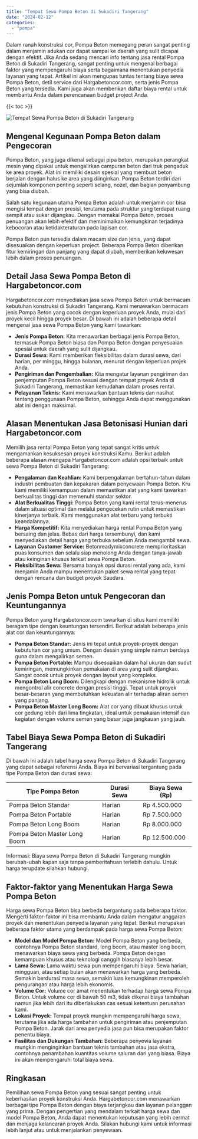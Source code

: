 ```yaml
---
title: "Tempat Sewa Pompa Beton di Sukadiri Tangerang"
date: "2024-02-12"
categories: 
  - "pompa"
---
```




Dalam ranah konstruksi cor, Pompa Beton memegang peran sangat penting dalam menjamin adukan cor dapat sampai ke daerah yang sulit dicapai dengan efektif. Jika Anda sedang mencari info tentang jasa rental Pompa Beton di Sukadiri Tangerang, sangat penting untuk mengenal berbagai faktor yang mempengaruhi biaya serta bagaimana menentukan penyedia layanan yang tepat. Artikel ini akan mengupas tuntas tentang biaya sewa Pompa Beton, detil service dari Hargabetoncor.com, serta jenis Pompa Beton yang tersedia. Kami juga akan memberikan daftar biaya rental untuk membantu Anda dalam perencanaan budget project Anda.

{{< toc >}}

![Tempat Sewa Pompa Beton di Sukadiri Tangerang](https://hargareadymixid.github.io/pompa/concrete-pump%20(20).png)

## Mengenal Kegunaan Pompa Beton dalam Pengecoran

Pompa Beton, yang juga dikenal sebagai pipa beton, merupakan perangkat mesin yang dipakai untuk mengalirkan campuran beton dari truk pengaduk ke area proyek. Alat ini memiliki desain spesial yang membuat beton berjalan dengan halus ke area yang diinginkan. Pompa Beton terdiri dari sejumlah komponen penting seperti selang, nozel, dan bagian penyambung yang bisa diubah.

Salah satu kegunaan utama Pompa Beton adalah untuk menjamin cor bisa mengisi tempat dengan presisi, terutama pada struktur yang terdapat ruang sempit atau sukar dijangkau. Dengan memakai Pompa Beton, proses penuangan akan lebih efektif dan meminimalkan kemungkinan terjadinya kebocoran atau ketidakteraturan pada lapisan cor.

Pompa Beton pun tersedia dalam macam size dan jenis, yang dapat disesuaikan dengan keperluan project. Beberapa Pompa Beton diberikan fitur kemiringan dan panjang yang dapat diubah, memberikan keluwesan lebih dalam proses penuangan.

## Detail Jasa Sewa Pompa Beton di Hargabetoncor.com

Hargabetoncor.com menyediakan jasa sewa Pompa Beton untuk bermacam kebutuhan konstruksi di Sukadiri Tangerang. Kami menawarkan bermacam jenis Pompa Beton yang cocok dengan keperluan proyek Anda, mulai dari proyek kecil hingga proyek besar. Di bawah ini adalah beberapa detail mengenai jasa sewa Pompa Beton yang kami tawarkan:

- **Jenis Pompa Beton:** Kita menawarkan berbagai jenis Pompa Beton, termasuk Pompa Beton biasa dan Pompa Beton dengan penyesuaian spesial untuk daerah yang sulit dijangkau.
- **Durasi Sewa:** Kami memberikan fleksibilitas dalam durasi sewa, dari harian, per minggu, hingga bulanan, menurut dengan keperluan projek Anda.
- **Pengiriman dan Pengembalian:** Kita mengatur layanan pengiriman dan penjemputan Pompa Beton sesuai dengan tempat proyek Anda di Sukadiri Tangerang, memastikan kemudahan dalam proses rental.
- **Pelayanan Teknis:** Kami menawarkan bantuan teknis dan nasihat tentang penggunaan Pompa Beton, sehingga Anda dapat menggunakan alat ini dengan maksimal.

## Alasan Menentukan Jasa Betonisasi Hunian dari Hargabetoncor.com

Memilih jasa rental Pompa Beton yang tepat sangat kritis untuk mengamankan kesuksesan proyek konstruksi Kamu. Berikut adalah beberapa alasan mengapa Hargabetoncor.com adalah opsi terbaik untuk sewa Pompa Beton di Sukadiri Tangerang:

- **Pengalaman dan Keahlian:** Kami berpengalaman bertahun-tahun dalam industri pembuatan dan kepakaran dalam penyewaan Pompa Beton. Kru kami memiliki kemampuan dalam memastikan alat yang kami tawarkan berkualitas tinggi dan memenuhi standar sektor.
- **Alat Berkualitas Tinggi:** Pompa Beton yang kami rental terus-menerus dalam situasi optimal dan melalui pengecekan rutin untuk memastikan kinerjanya terbaik. Kami menggunakan alat terbaru yang terbukti keandalannya.
- **Harga Kompetitif:** Kita menyediakan harga rental Pompa Beton yang bersaing dan jelas. Bebas dari harga tersembunyi, dan kami menyediakan detail harga yang terbuka sebelum Anda mengambil sewa.
- **Layanan Customer Service:** Betonreadymixconcrete memprioritaskan puas konsumen dan selalu siap menolong Anda dengan tanya-jawab atau keinginan khusus terkait sewa Pompa Beton.
- **Fleksibilitas Sewa:** Bersama banyak opsi durasi rental yang ada, kami menjamin Anda mampu menentukan paket sewa rental yang tepat dengan rencana dan budget proyek Saudara.

## Jenis Pompa Beton untuk Pengecoran dan Keuntungannya

Pompa Beton yang Hargabetoncor.com tawarkan di situs kami memiliki beragam tipe dengan keuntungan tersendiri. Berikut adalah beberapa jenis alat cor dan keuntungannya:

- **Pompa Beton Standar:** Jenis ini tepat untuk proyek-proyek dengan kebutuhan cor yang umum. Dengan desain yang simple namun berdaya guna dalam mengalirkan semen.
- **Pompa Beton Portable:** Mampu disesuaikan dalam hal ukuran dan sudut kemiringan, memungkinkan pemakaian di area yang sulit dijangkau. Sangat cocok untuk proyek dengan layout yang kompleks.
- **Pompa Beton Long Boom:** Dilengkapi dengan mekanisme hidrolik untuk mengontrol alir concrete dengan presisi tinggi. Tepat untuk proyek besar-besaran yang membutuhkan kekuatan alir terhadap aliran semen yang panjang.
- **Pompa Beton Master Long Boom:** Alat cor yang dibuat khusus untuk cor gedung lebih dari lima tingkatan, ideal untuk pemakaian intensif dan kegiatan dengan volume semen yang besar juga jangkauan yang jauh.

## Tabel Biaya Sewa Pompa Beton di Sukadiri Tangerang

Di bawah ini adalah tabel harga sewa Pompa Beton di Sukadiri Tangerang yang dapat sebagai referensi Anda. Biaya ini bervariasi tergantung pada tipe Pompa Beton dan durasi sewa:

| Tipe Pompa Beton | Durasi Sewa | Biaya Sewa (Rp) |
| --- | --- | --- |
| Pompa Beton Standar | Harian | Rp 4.500.000 |
| Pompa Beton Portable | Harian | Rp 7.500.000 |
| Pompa Beton Long Boom | Harian | Rp 8.000.000 |
| Pompa Beton Master Long Boom | Harian | Rp 12.500.000 |

Informasi: Biaya sewa Pompa Beton di Sukadiri Tangerang mungkin berubah-ubah kapan saja tanpa pemberitahuan terlebih dahulu. Untuk harga terupdate silahkan hubungi.

## Faktor-faktor yang Menentukan Harga Sewa Pompa Beton

Harga sewa Pompa Beton bisa berbeda bergantung pada beberapa faktor. Mengerti faktor-faktor ini bisa membantu Anda dalam mengatur anggaran proyek dan menentukan penyedia layanan yang tepat. Berikut merupakan beberapa faktor utama yang berdampak pada harga sewa Pompa Beton:

- **Model dan Model Pompa Beton:** Model Pompa Beton yang berbeda, contohnya Pompa Beton standard, long boom, atau master long boom, menawarkan biaya sewa yang berbeda. Pompa Beton dengan kemampuan khusus atau teknologi canggih biasanya lebih besar.
- **Lama Sewa:** Lama waktu sewa pun mempengaruhi biaya. Sewa harian, mingguan, atau setiap bulan akan menawarkan harga yang berbeda. Semakin berdurasi masa sewa, semakin luas kemungkinan memperoleh pengurangan atau harga lebih ekonomis.
- **Volume Cor:** Volume cor amat menentukan terhadap harga sewa Pompa Beton. Untuk volume cor di bawah 50 m3, tidak dikenai biaya tambahan namun jika lebih dari itu diberlakukan cas sesuai ketentuan perusahan kami.
- **Lokasi Proyek:** Tempat proyek mungkin mempengaruhi harga sewa, terutama jika ada harga tambahan untuk pengiriman atau penjemputan Pompa Beton. Jarak dari area penyedia jasa pun bisa merupakan faktor penentu biaya.
- **Fasilitas dan Dukungan Tambahan:** Beberapa penyewa layanan mungkin menginginkan bantuan teknis tambahan atau jasa ekstra, contohnya penambahan kuantitas volume saluran dari yang biasa. Biaya ini akan mempengaruhi total biaya sewa.

## Ringkasan

Pemilihan sewa Pompa Beton yang sesuai sangat penting untuk keberhasilan proyek konstruksi Anda. Hargabetoncor.com menawarkan berbagai tipe Pompa Beton dengan biaya terjangkau dan layanan pelanggan yang prima. Dengan pengertian yang mendalam terkait harga sewa dan model Pompa Beton, Anda dapat menentukan keputusan yang lebih cermat dan menjaga kelancaran proyek Anda. Silakan hubungi kami untuk informasi lebih lanjut atau untuk menjalankan penyewaan.
